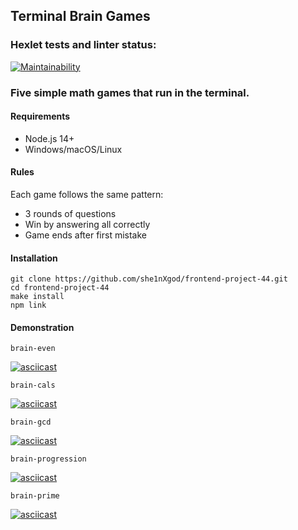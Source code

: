 ## Terminal Brain Games

### Hexlet tests and linter status:

[![Maintainability](https://api.codeclimate.com/v1/badges/f323602b9d1074936a3e/maintainability)](https://codeclimate.com/github/she1nXgod/frontend-project-44/maintainability)

### Five simple math games that run in the terminal.

#### Requirements
  * Node.js 14+
  * Windows/macOS/Linux

#### Rules
Each game follows the same pattern:

- 3 rounds of questions
- Win by answering all correctly
- Game ends after first mistake

#### Installation

```
git clone https://github.com/she1nXgod/frontend-project-44.git
cd frontend-project-44
make install
npm link
```

#### Demonstration

```
brain-even
```

[![asciicast](https://asciinema.org/a/C6g4mkpfR8itj8qEC8YcjE3Ti.svg)](https://asciinema.org/a/C6g4mkpfR8itj8qEC8YcjE3Ti)

```
brain-cals
```

[![asciicast](https://asciinema.org/a/rGHLGlyg7dK2ma2zRRxFvWrpu.svg)](https://asciinema.org/a/rGHLGlyg7dK2ma2zRRxFvWrpu)

```
brain-gcd
```

[![asciicast](https://asciinema.org/a/5L3GRu0R8wb6giuEHz28x3DOi.svg)](https://asciinema.org/a/5L3GRu0R8wb6giuEHz28x3DOi)

```
brain-progression
```

[![asciicast](https://asciinema.org/a/12rwwhlJeUsSsKCXdV3qxJy5u.svg)](https://asciinema.org/a/12rwwhlJeUsSsKCXdV3qxJy5u)

```
brain-prime
```

[![asciicast](https://asciinema.org/a/KHOvHkOgQXRyroCDil7mk2qd7.svg)](https://asciinema.org/a/KHOvHkOgQXRyroCDil7mk2qd7)
